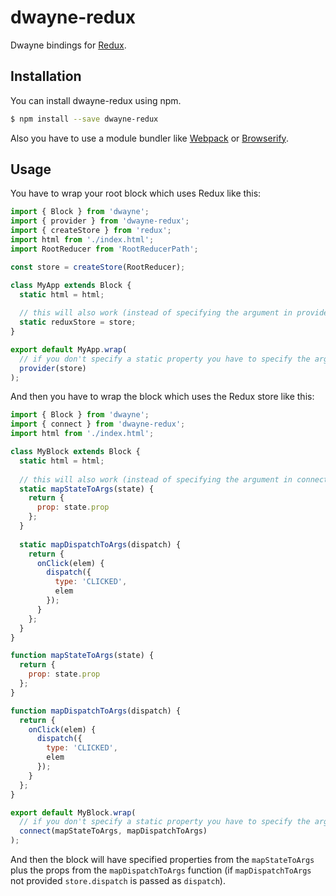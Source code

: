 # dwayne-redux

Dwayne bindings for [Redux](http://redux.js.org/ "Redux").

## Installation

You can install dwayne-redux using npm.

```bash
$ npm install --save dwayne-redux
```

Also you have to use a module bundler
like [Webpack](http://webpack.github.io/ "Webpack")
or [Browserify](http://browserify.org/ "Browserify").

## Usage

You have to wrap your root block which uses Redux like this:

```js
import { Block } from 'dwayne';
import { provider } from 'dwayne-redux';
import { createStore } from 'redux';
import html from './index.html';
import RootReducer from 'RootReducerPath';

const store = createStore(RootReducer);

class MyApp extends Block {
  static html = html;
  
  // this will also work (instead of specifying the argument in provider):
  static reduxStore = store;
}

export default MyApp.wrap(
  // if you don't specify a static property you have to specify the argument here
  provider(store)
);
```

And then you have to wrap the block
which uses the Redux store like this:

```js
import { Block } from 'dwayne';
import { connect } from 'dwayne-redux';
import html from './index.html';

class MyBlock extends Block {
  static html = html;
  
  // this will also work (instead of specifying the argument in connect):
  static mapStateToArgs(state) {
    return {
      prop: state.prop
    };
  }
  
  static mapDispatchToArgs(dispatch) {
    return {
      onClick(elem) {
        dispatch({
          type: 'CLICKED',
          elem
        });
      }
    };
  }
}

function mapStateToArgs(state) {
  return {
    prop: state.prop
  };
}

function mapDispatchToArgs(dispatch) {
  return {
    onClick(elem) {
      dispatch({
        type: 'CLICKED',
        elem
      });
    }
  };
}

export default MyBlock.wrap(
  // if you don't specify a static property you have to specify the arguments here
  connect(mapStateToArgs, mapDispatchToArgs)
);
```

And then the block will have specified properties
from the `mapStateToArgs` plus the props from the
`mapDispatchToArgs` function (if `mapDispatchToArgs` not provided
`store.dispatch` is passed as `dispatch`).
